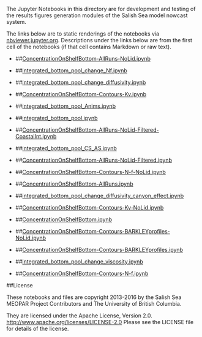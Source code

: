 The Jupyter Notebooks in this directory are for development and testing of
the results figures generation modules of the Salish Sea model nowcast system.

The links below are to static renderings of the notebooks via
[nbviewer.jupyter.org](http://nbviewer.jupyter.org/).
Descriptions under the links below are from the first cell of the notebooks
(if that cell contains Markdown or raw text).

* ##[ConcentrationOnShelfBottom-AllRuns-NoLid.ipynb](http://nbviewer.jupyter.org/urls/bitbucket.org/canyonsubc/outputanalysisnotebooks/raw/tip/ConcentrationOnShelfBottom/ConcentrationOnShelfBottom-AllRuns-NoLid.ipynb)  
    
* ##[integrated_bottom_pool_change_Nf.ipynb](http://nbviewer.jupyter.org/urls/bitbucket.org/canyonsubc/outputanalysisnotebooks/raw/tip/ConcentrationOnShelfBottom/integrated_bottom_pool_change_Nf.ipynb)  
    
* ##[integrated_bottom_pool_change_diffusivity.ipynb](http://nbviewer.jupyter.org/urls/bitbucket.org/canyonsubc/outputanalysisnotebooks/raw/tip/ConcentrationOnShelfBottom/integrated_bottom_pool_change_diffusivity.ipynb)  
    
* ##[ConcentrationOnShelfBottom-Contours-Kv.ipynb](http://nbviewer.jupyter.org/urls/bitbucket.org/canyonsubc/outputanalysisnotebooks/raw/tip/ConcentrationOnShelfBottom/ConcentrationOnShelfBottom-Contours-Kv.ipynb)  
    
* ##[integrated_bottom_pool_Anims.ipynb](http://nbviewer.jupyter.org/urls/bitbucket.org/canyonsubc/outputanalysisnotebooks/raw/tip/ConcentrationOnShelfBottom/integrated_bottom_pool_Anims.ipynb)  
    
* ##[integrated_bottom_pool.ipynb](http://nbviewer.jupyter.org/urls/bitbucket.org/canyonsubc/outputanalysisnotebooks/raw/tip/ConcentrationOnShelfBottom/integrated_bottom_pool.ipynb)  
    
* ##[ConcentrationOnShelfBottom-AllRuns-NoLid-Filtered-CoastalInt.ipynb](http://nbviewer.jupyter.org/urls/bitbucket.org/canyonsubc/outputanalysisnotebooks/raw/tip/ConcentrationOnShelfBottom/ConcentrationOnShelfBottom-AllRuns-NoLid-Filtered-CoastalInt.ipynb)  
    
* ##[integrated_bottom_pool_CS_AS.ipynb](http://nbviewer.jupyter.org/urls/bitbucket.org/canyonsubc/outputanalysisnotebooks/raw/tip/ConcentrationOnShelfBottom/integrated_bottom_pool_CS_AS.ipynb)  
    
* ##[ConcentrationOnShelfBottom-AllRuns-NoLid-Filtered.ipynb](http://nbviewer.jupyter.org/urls/bitbucket.org/canyonsubc/outputanalysisnotebooks/raw/tip/ConcentrationOnShelfBottom/ConcentrationOnShelfBottom-AllRuns-NoLid-Filtered.ipynb)  
    
* ##[ConcentrationOnShelfBottom-Contours-N-f-NoLid.ipynb](http://nbviewer.jupyter.org/urls/bitbucket.org/canyonsubc/outputanalysisnotebooks/raw/tip/ConcentrationOnShelfBottom/ConcentrationOnShelfBottom-Contours-N-f-NoLid.ipynb)  
    
* ##[ConcentrationOnShelfBottom-AllRuns.ipynb](http://nbviewer.jupyter.org/urls/bitbucket.org/canyonsubc/outputanalysisnotebooks/raw/tip/ConcentrationOnShelfBottom/ConcentrationOnShelfBottom-AllRuns.ipynb)  
    
* ##[integrated_bottom_pool_change_diffusivity_canyon_effect.ipynb](http://nbviewer.jupyter.org/urls/bitbucket.org/canyonsubc/outputanalysisnotebooks/raw/tip/ConcentrationOnShelfBottom/integrated_bottom_pool_change_diffusivity_canyon_effect.ipynb)  
    
* ##[ConcentrationOnShelfBottom-Contours-Kv-NoLid.ipynb](http://nbviewer.jupyter.org/urls/bitbucket.org/canyonsubc/outputanalysisnotebooks/raw/tip/ConcentrationOnShelfBottom/ConcentrationOnShelfBottom-Contours-Kv-NoLid.ipynb)  
    
* ##[ConcentrationOnShelfBottom.ipynb](http://nbviewer.jupyter.org/urls/bitbucket.org/canyonsubc/outputanalysisnotebooks/raw/tip/ConcentrationOnShelfBottom/ConcentrationOnShelfBottom.ipynb)  
    
* ##[ConcentrationOnShelfBottom-Contours-BARKLEYprofiles-NoLid.ipynb](http://nbviewer.jupyter.org/urls/bitbucket.org/canyonsubc/outputanalysisnotebooks/raw/tip/ConcentrationOnShelfBottom/ConcentrationOnShelfBottom-Contours-BARKLEYprofiles-NoLid.ipynb)  
    
* ##[ConcentrationOnShelfBottom-Contours-BARKLEYprofiles.ipynb](http://nbviewer.jupyter.org/urls/bitbucket.org/canyonsubc/outputanalysisnotebooks/raw/tip/ConcentrationOnShelfBottom/ConcentrationOnShelfBottom-Contours-BARKLEYprofiles.ipynb)  
    
* ##[integrated_bottom_pool_change_viscosity.ipynb](http://nbviewer.jupyter.org/urls/bitbucket.org/canyonsubc/outputanalysisnotebooks/raw/tip/ConcentrationOnShelfBottom/integrated_bottom_pool_change_viscosity.ipynb)  
    
* ##[ConcentrationOnShelfBottom-Contours-N-f.ipynb](http://nbviewer.jupyter.org/urls/bitbucket.org/canyonsubc/outputanalysisnotebooks/raw/tip/ConcentrationOnShelfBottom/ConcentrationOnShelfBottom-Contours-N-f.ipynb)  
    

##License

These notebooks and files are copyright 2013-2016
by the Salish Sea MEOPAR Project Contributors
and The University of British Columbia.

They are licensed under the Apache License, Version 2.0.
http://www.apache.org/licenses/LICENSE-2.0
Please see the LICENSE file for details of the license.
